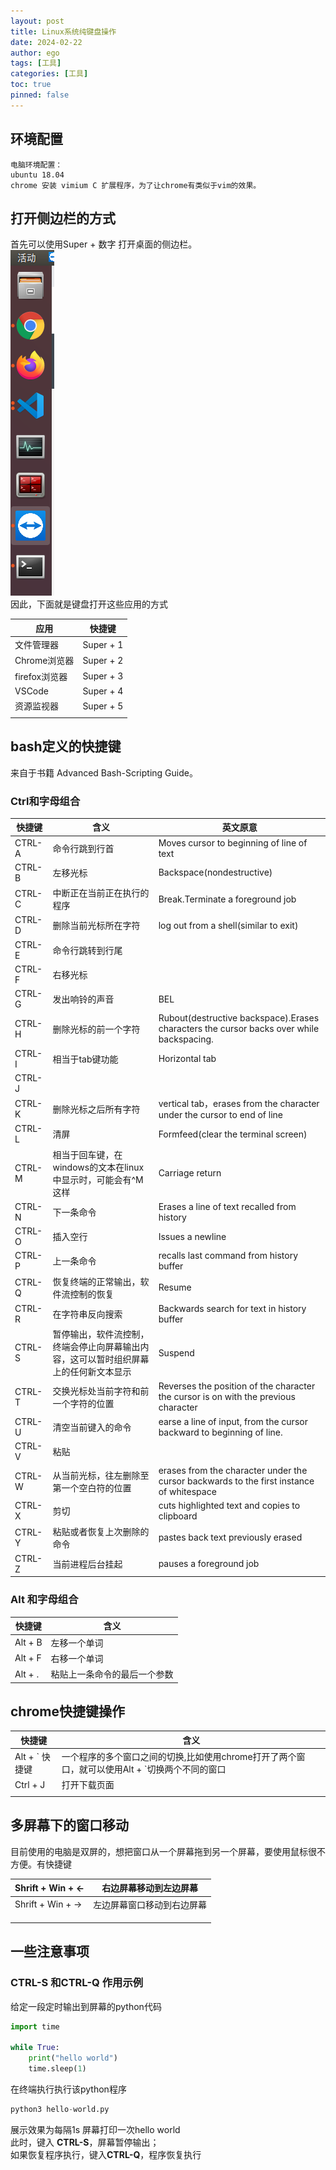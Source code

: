 ```yaml
---
layout: post
title: Linux系统纯键盘操作 
date: 2024-02-22
author: ego
tags: [工具]
categories: [工具]
toc: true
pinned: false
---
```


## 环境配置

```
电脑环境配置：
ubuntu 18.04
chrome 安装 vimium C 扩展程序，为了让chrome有类似于vim的效果。

```
## 打开侧边栏的方式
首先可以使用Super + 数字 打开桌面的侧边栏。  
![image.png](https://raw.githubusercontent.com/fgc346/image/main/img/1702285987019-69d2a118-0f16-450b-b77e-053cf8152151.png)   
因此，下面就是键盘打开这些应用的方式  

| 应用 | 快捷键 |
| --- | --- |
| 文件管理器 | Super + 1 |
| Chrome浏览器 | Super + 2 |
| firefox浏览器 | Super + 3 |
| VSCode | Super + 4 |
| 资源监视器 | Super + 5 |
|  |  |

## bash定义的快捷键
来自于书籍 Advanced Bash-Scripting Guide。  
### Ctrl和字母组合

|         快捷键         | 含义 | 英文原意 |
| --- | --- | --- |
| CTRL-A | 命令行跳到行首 | Moves cursor to beginning of line of text |
| CTRL-B | 左移光标 | Backspace(nondestructive) |
| CTRL-C | 中断正在当前正在执行的程序 | Break.Terminate a foreground job |
| CTRL-D | 删除当前光标所在字符 | log out from a shell(similar to exit)|
| CTRL-E | 命令行跳转到行尾 |  |
| CTRL-F | 右移光标 |  |
| CTRL-G | 发出响铃的声音 | BEL |
| CTRL-H | 删除光标的前一个字符 | Rubout(destructive backspace).Erases characters the cursor backs over while backspacing. |
| CTRL-I | 相当于tab键功能 | Horizontal tab |
| CTRL-J |  |  |
| CTRL-K | 删除光标之后所有字符 | vertical tab，erases from the character under the cursor to end of line |
| CTRL-L | 清屏 | Formfeed(clear the terminal screen) |
| CTRL-M | 相当于回车键，在windows的文本在linux中显示时，可能会有^M这样 | Carriage return                                              |
| CTRL-N | 下一条命令 | Erases a line of text recalled from history |
| CTRL-O |  插入空行 | Issues a newline |
| CTRL-P | 上一条命令 | recalls last command from history buffer |
| CTRL-Q | 恢复终端的正常输出，软件流控制的恢复 | Resume |
| CTRL-R | 在字符串反向搜索 | Backwards search for text in history buffer |
| CTRL-S | 暂停输出，软件流控制，终端会停止向屏幕输出内容，这可以暂时组织屏幕上的任何新文本显示 | Suspend |
| CTRL-T | 交换光标处当前字符和前一个字符的位置 | Reverses the position of the character the cursor is on with the previous character |
| CTRL-U | 清空当前键入的命令 | earse a line of input, from the cursor backward to beginning of line. |
| CTRL-V | 粘贴 |  |
| CTRL-W | 从当前光标，往左删除至第一个空白符的位置 | erases from the character under the cursor backwards to the first instance of whitespace |
| CTRL-X | 剪切 | cuts highlighted text and copies to clipboard |
| CTRL-Y | 粘贴或者恢复上次删除的命令 | pastes back text previously erased |
| CTRL-Z | 当前进程后台挂起 | pauses a foreground job |

### Alt 和字母组合

|         快捷键         | 含义 |
| --- | --- | 
| Alt + B | 左移一个单词 |
| Alt + F | 右移一个单词 |
| Alt + . | 粘贴上一条命令的最后一个参数 |

## chrome快捷键操作

| 快捷键 | 含义 |
| --- | --- |
| Alt + `  快捷键 | 一个程序的多个窗口之间的切换,比如使用chrome打开了两个窗口，就可以使用Alt + `切换两个不同的窗口 |
| Ctrl + J | 打开下载页面 |
|  |  |


## 多屏幕下的窗口移动
目前使用的电脑是双屏的，想把窗口从一个屏幕拖到另一个屏幕，要使用鼠标很不方便。有快捷键  

| Shrift + Win + ← | 右边屏幕移动到左边屏幕 |
| --- | --- |
| Shrift + Win + → | 左边屏幕窗口移动到右边屏幕 |
|  |  |
|  |  |
|  |  |


## 一些注意事项
### CTRL-S 和CTRL-Q 作用示例
给定一段定时输出到屏幕的python代码
```python
import time

while True:
    print("hello world")
    time.sleep(1)

```
在终端执行执行该python程序
```python
python3 hello-world.py
```
展示效果为每隔1s 屏幕打印一次hello world  
此时，键入 **CTRL-S**，屏幕暂停输出；  
如果恢复程序执行，键入**CTRL-Q**，程序恢复执行  

